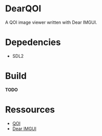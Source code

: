 # DearQOI
A QOI image viewer written with Dear IMGUI.

# Depedencies
* SDL2

# Build
**TODO**

# Ressources
* [QOI](https://qoiformat.org/)
* [Dear IMGUI](https://github.com/ocornut/imgui)
